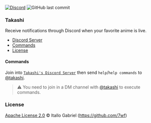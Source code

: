 [![Discord](https://img.shields.io/discord/685120790412525590?color=%237289DA&label=discord&logo=discord&logoColor=%23FFFFFF&style=flat-square)](https://discord.gg/qVMerz9) ![GitHub last commit](https://img.shields.io/github/last-commit/7wf/takashi?style=flat-square)

### Takashi 

Receive notifications through Discord when your favorite anime is live.

- [Discord Server](https://discord.gg/qVMerz9)
- [Commands](#commands)
- [License](#license)

#### Commands

Join into [`Takashi's Discord Server`](https://discord.gg/qVMerz9) then send `help`/`help commands` to [@takashi](https://discordapp.com/channels/@me/685131568678830086).

> :warning: You need to join in a DM channel with [@takashi](https://discordapp.com/channels/@me/685131568678830086) to execute commands.

### License

[Apache License 2.0](/LICENSE) &copy; Itallo Gabriel (https://github.com/7wf)